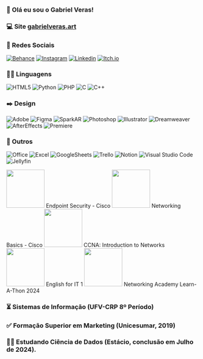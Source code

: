 ### 🧔 Olá eu sou o Gabriel Veras! 

### 💻 Site [gabrielveras.art](https://gabrielveras.art) 

### 👥 Redes Sociais

[![Behance](https://img.shields.io/badge/-Behance-blue?style=for-the-badge&logo=behance&logoColor=white)](https://www.behance.net/gabrielverasr)
[![Instagram](https://img.shields.io/badge/Instagram-E4405F?style=for-the-badge&logo=instagram&logoColor=white)](https://www.instagram.com/gabrielverasr/)
[![Linkedin](https://img.shields.io/badge/LinkedIn-0077B5?style=for-the-badge&logo=linkedin&logoColor=white)](https://www.linkedin.com/in/gabrielverasr/)
[![Itch.io](https://img.shields.io/badge/Itch-%23FF0B34.svg?style=for-the-badge&logo=Itch.io&logoColor=white)](https://gabrielverasr.itch.io/) 

### 👨‍💻 Linguagens
![HTML5](https://img.shields.io/badge/HTML5-E34F26?style=for-the-badge&logo=html5&logoColor=white)
![Python](https://img.shields.io/badge/Python-14354C?style=for-the-badge&logo=python&logoColor=white)
![PHP](https://img.shields.io/badge/PHP-777BB4?style=for-the-badge&logo=php&logoColor=white)
![C](https://img.shields.io/badge/C-00599C?style=for-the-badge&logo=c&logoColor=white)
![C++](https://img.shields.io/badge/C%2B%2B-00599C?style=for-the-badge&logo=c%2B%2B&logoColor=white)

### ✒️ Design
![Adobe](https://img.shields.io/badge/adobe-%23FF0000.svg?style=for-the-badge&logo=adobe&logoColor=white)
![Figma](https://img.shields.io/badge/figma-%23F24E1E.svg?style=for-the-badge&logo=figma&logoColor=white)
![SparkAR](https://img.shields.io/badge/Spark%20AR-FF5C83?style=for-the-badge&logo=SparkAR&logoColor=white)
![Photoshop](https://aleen42.github.io/badges/src/photoshop.svg)
![Illustrator](https://aleen42.github.io/badges/src/illustrator.svg)
![Dreamweaver](https://aleen42.github.io/badges/src/dreamweaver.svg)
![AfterEffects](https://aleen42.github.io/badges/src/after_effects.svg)
![Premiere](https://aleen42.github.io/badges/src/premiere.svg)

### 📄 Outros

![Office](https://img.shields.io/badge/Microsoft_Office-D83B01?style=for-the-badge&logo=microsoft-office&logoColor=white)
![Excel](https://img.shields.io/badge/Microsoft_Excel-217346?style=for-the-badge&logo=microsoft-excel&logoColor=white)
![GoogleSheets](https://img.shields.io/badge/Google%20Sheets-34A853?style=for-the-badge&logo=google-sheets&logoColor=white)
![Trello](https://img.shields.io/badge/Trello-0052CC?style=for-the-badge&logo=trello&logoColor=white)
![Notion](https://img.shields.io/badge/Notion-000000?style=for-the-badge&logo=notion&logoColor=white)
![Visual Studio Code](https://img.shields.io/badge/Visual%20Studio%20Code-0078d7.svg?style=for-the-badge&logo=visual-studio-code&logoColor=white)
![Jellyfin](https://img.shields.io/badge/jellyfin-%23000B25.svg?style=for-the-badge&logo=Jellyfin&logoColor=00A4DC)

[<img src="https://images.credly.com/size/220x220/images/0ca5f542-fb5e-4a22-9b7a-c1a1ce4c3db7/EndpointSecurity.png" width="100" height="100">](https://www.credly.com/badges/a70943e8-3348-450a-b8a5-fd50e811a96b/public_url) Endpoint Security - Cisco
[<img src="https://images.credly.com/images/5bdd6a39-3e03-4444-9510-ecff80c9ce79/image.png" width="100" height="100">](https://www.credly.com/badges/520bb29a-0e22-4039-ab6b-1c5732deee4f) 
Networking Basics - Cisco
[<img src="https://images.credly.com/images/70d71df5-f3dc-4380-9b9d-f22513a70417/CCNAITN__1_.png" width="100" height="100">](https://www.credly.com/badges/b326a108-b575-446f-ab59-b9a9c9fac612) 
CCNA: Introduction to Networks
[<img src="https://images.credly.com/images/77b1ea15-6287-4d97-8ecd-c5afa2d137ea/image.png" width="100" height="100">](https://www.credly.com/badges/b41bfa29-db5e-4301-ae72-6482d609447b/public_url) 
English for IT 1
[<img src="https://gabrielveras.art/wp-content/uploads/participantnetworkingacademy202.png" width="100" height="100">](https://www.credly.com/badges/647cb869-d8ac-4490-b688-0da57ea475bf/public_url) 
Networking Academy Learn-A-Thon 2024

### ⏳ Sistemas de Informação (UFV-CRP 8º Período)

### ✅ Formação Superior em Marketing (Unicesumar, 2019)

### 🧑‍🎓 Estudando Ciência de Dados (Estácio, conclusão em Julho de 2024).
